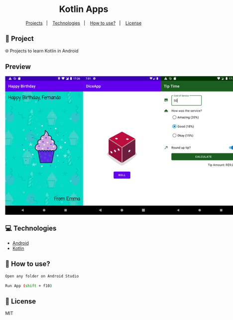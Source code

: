 <h1 align="center">
  Kotlin Apps
</h1>

<p align="center">
  <a href="#rocket-project">Projects</a>&nbsp;&nbsp;&nbsp;|&nbsp;&nbsp;&nbsp;
  <a href="#computer-technologies">Technologies</a>&nbsp;&nbsp;&nbsp;|&nbsp;&nbsp;&nbsp;
  <a href="#thinking-how-to-use">How to use?</a>&nbsp;&nbsp;&nbsp;|&nbsp;&nbsp;&nbsp;
  <a href="#memo-license">License</a>
</p>

## :rocket: Project

:globe_with_meridians:  Projects to learn Kotlin in Android


## Preview

<div style="display: flex">
<img src="./.github/mobile1.png" width="250" />
<img src="./.github/mobile2.png" width="250" />
<img src="./.github/mobile3.png" width="250" />
</div>

## :computer: Technologies
- [Android](https://developer.android.com/)
- [Kotlin](https://kotlinlang.org/)

## :thinking: How to use?

```sh
Open any folder on Android Studio
```

```sh
Run App (shift + f10)
```


## :memo: License

MIT


